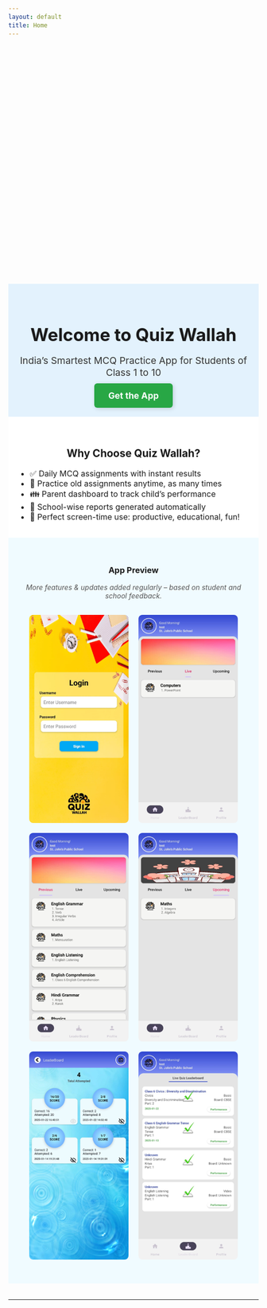 ```yaml
---
layout: default
title: Home
---
```


<!-- 👇 Clean Slider with sliding transition -->

<div class="fade-slider">
  <img class="fade-slide" src="/assets/images/banner1.png" alt="Banner 1">
  <img class="fade-slide" src="/assets/images/banner2.png" alt="Banner 2">
  <img class="fade-slide" src="/assets/images/banner3.png" alt="Banner 3">
  <img class="fade-slide" src="/assets/images/banner4.png" alt="Banner 4">
  <img class="fade-slide" src="/assets/images/banner5.png" alt="Banner 5">
</div>

<style>
.fade-slider {
  position: relative;
  width: 100%;
  height: 480px; /* banner height */
  overflow: hidden;
}

.fade-slide {
  position: absolute;
  width: 100%;
  height: 100%;
  object-fit: cover;
  object-position: center;
  opacity: 0;
  transition: opacity 1s ease-in-out;
}

.fade-slide.active {
  opacity: 1;
  z-index: 1;
}
</style>

<script>
let fadeIndex = 0;
const slides = document.getElementsByClassName('fade-slide');

function showFadeSlides() {
  for (let i = 0; i < slides.length; i++) {
    slides[i].classList.remove("active");
  }
  fadeIndex++;
  if (fadeIndex > slides.length) { fadeIndex = 1 }
  slides[fadeIndex - 1].classList.add("active");
  setTimeout(showFadeSlides, 4000); // 4 seconds per slide
}

showFadeSlides();
</script>


<!-- Hero Title and Tagline Section -->
<section style="text-align: center; padding: 2rem 1rem; background-color: #e3f2fd;">
  <h1 style="font-size: 2.2rem; font-weight: 700; text-shadow: 1px 1px 2px rgba(0,0,0,0.1); margin-bottom: 0.5rem;">
    Welcome to Quiz Wallah
  </h1>
  <p style="font-size: 1.2rem; color: #333;">
    India’s Smartest MCQ Practice App for Students of Class 1 to 10
  </p>
  <div style="margin-top: 1.5rem;">
    <a href="#"
       style="background-color: #28a745; color: white; padding: 14px 28px; font-size: 1.1rem;
              text-decoration: none; border-radius: 6px; font-weight: bold;
              box-shadow: 2px 2px 8px rgba(0,0,0,0.15); transition: all 0.2s ease;"
       onmouseover="this.style.backgroundColor='#218838'; this.style.transform='scale(1.05)'"
       onmouseout="this.style.backgroundColor='#28a745'; this.style.transform='scale(1)'">
      Get the App
    </a>
  </div>
</section>



<!-- 👇 FEATURES SECTION -->
<div style="background-color: white; padding: 2rem 1rem;">
  <h2 style="text-align: center;">Why Choose Quiz Wallah?</h2>
  <ul style="max-width: 700px; margin: auto; font-size: 1rem;">
    <li>✅ Daily MCQ assignments with instant results</li>
    <li>🔁 Practice old assignments anytime, as many times</li>
    <li>👪 Parent dashboard to track child’s performance</li>
    <li>🏫 School-wise reports generated automatically</li>
    <li>🎯 Perfect screen-time use: productive, educational, fun!</li>
  </ul>
</div>


<!-- 👇 APP PREVIEW SECTION -->
<div style="background-color: #f0fbff; padding: 2rem 1rem;">
  <h3 style="text-align: center;">App Preview</h3>
  <p style="text-align: center; margin-top: 1rem; font-style: italic; color: #555;">
    More features & updates added regularly – based on student and school feedback.
  </p>

  <div style="display: flex; flex-wrap: wrap; justify-content: center; gap: 20px; padding: 1rem;">
    <img src="/assets/images/screenshot1.png" alt="Screenshot 1" style="width: 200px; border-radius: 8px;" />
    <img src="/assets/images/screenshot2.png" alt="Screenshot 2" style="width: 200px; border-radius: 8px;" />
    <img src="/assets/images/screenshot3.png" alt="Screenshot 3" style="width: 200px; border-radius: 8px;" />
    <img src="/assets/images/screenshot4.png" alt="Screenshot 4" style="width: 200px; border-radius: 8px;" />
    <img src="/assets/images/screenshot5.png" alt="Screenshot 5" style="width: 200px; border-radius: 8px;" />
    <img src="/assets/images/screenshot6.png" alt="Screenshot 6" style="width: 200px; border-radius: 8px;" />
  </div>
</div>

<hr style="margin: 2rem 0;" />
